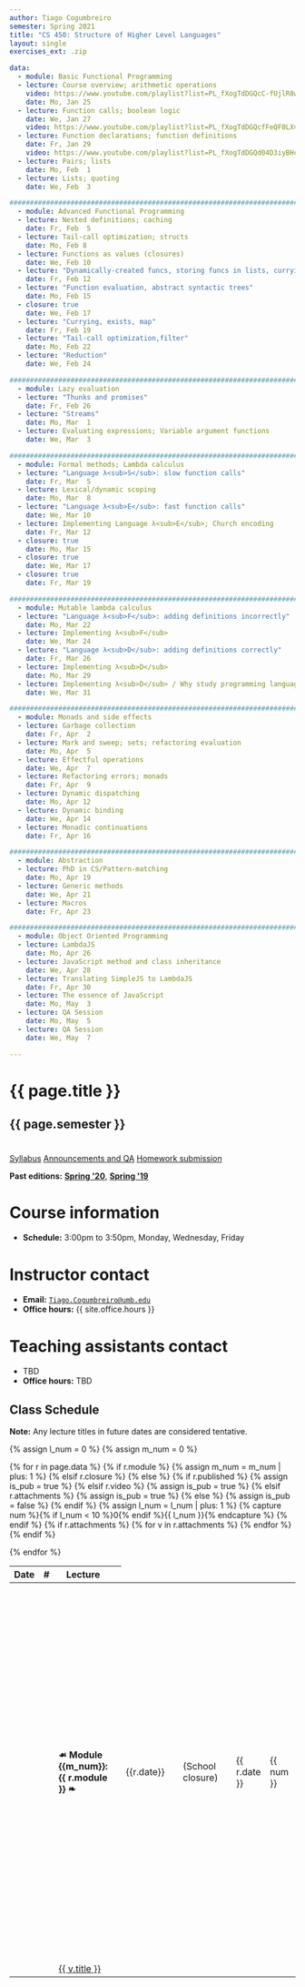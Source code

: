 ```yaml
---
author: Tiago Cogumbreiro
semester: Spring 2021
title: "CS 450: Structure of Higher Level Languages"
layout: single
exercises_ext: .zip

data:
  - module: Basic Functional Programming
  - lecture: Course overview; arithmetic operations
    video: https://www.youtube.com/playlist?list=PL_fXogTdDGQcC-fUjlR8wkix5sFYTRMpJ
    date: Mo, Jan 25
  - lecture: Function calls; boolean logic
    date: We, Jan 27
    video: https://www.youtube.com/playlist?list=PL_fXogTdDGQcfFeQF0LXvuk41H-ok1d5A
  - lecture: Function declarations; function definitions
    date: Fr, Jan 29
    video: https://www.youtube.com/playlist?list=PL_fXogTdDGQd04D3iyBHcF_ytGQx611GF
  - lecture: Pairs; lists
    date: Mo, Feb  1
  - lecture: Lists; quoting
    date: We, Feb  3

################################################################################
  - module: Advanced Functional Programming
  - lecture: Nested definitions; caching
    date: Fr, Feb  5
  - lecture: Tail-call optimization; structs
    date: Mo, Feb 8
  - lecture: Functions as values (closures)
    date: We, Feb 10
  - lecture: "Dynamically-created funcs, storing funcs in lists, currying"
    date: Fr, Feb 12
  - lecture: "Function evaluation, abstract syntactic trees"
    date: Mo, Feb 15
  - closure: true
    date: We, Feb 17
  - lecture: "Currying, exists, map"
    date: Fr, Feb 19
  - lecture: "Tail-call optimization,filter"
    date: Mo, Feb 22
  - lecture: "Reduction"
    date: We, Feb 24

################################################################################
  - module: Lazy evaluation
  - lecture: "Thunks and promises"
    date: Fr, Feb 26
  - lecture: "Streams"
    date: Mo, Mar  1
  - lecture: Evaluating expressions; Variable argument functions
    date: We, Mar  3

################################################################################
  - module: Formal methods; Lambda calculus
  - lecture: "Language λ<sub>S</sub>: slow function calls"
    date: Fr, Mar  5
  - lecture: Lexical/dynamic scoping
    date: Mo, Mar  8
  - lecture: "Language λ<sub>E</sub>: fast function calls"
    date: We, Mar 10
  - lecture: Implementing Language λ<sub>E</sub>; Church encoding
    date: Fr, Mar 12
  - closure: true
    date: Mo, Mar 15
  - closure: true
    date: We, Mar 17
  - closure: true
    date: Fr, Mar 19

################################################################################
  - module: Mutable lambda calculus
  - lecture: "Language λ<sub>F</sub>: adding definitions incorrectly"
    date: Mo, Mar 22
  - lecture: Implementing λ<sub>F</sub>
    date: We, Mar 24
  - lecture: "Language λ<sub>D</sub>: adding definitions correctly"
    date: Fr, Mar 26
  - lecture: Implementing λ<sub>D</sub>
    date: Mo, Mar 29
  - lecture: Implementing λ<sub>D</sub> / Why study programming languages?
    date: We, Mar 31

################################################################################
  - module: Monads and side effects
  - lecture: Garbage collection
    date: Fr, Apr  2
  - lecture: Mark and sweep; sets; refactoring evaluation
    date: Mo, Apr  5
  - lecture: Effectful operations
    date: We, Apr  7
  - lecture: Refactoring errors; monads
    date: Fr, Apr  9
  - lecture: Dynamic dispatching
    date: Mo, Apr 12
  - lecture: Dynamic binding
    date: We, Apr 14
  - lecture: Monadic continuations
    date: Fr, Apr 16

################################################################################
  - module: Abstraction
  - lecture: PhD in CS/Pattern-matching
    date: Mo, Apr 19
  - lecture: Generic methods
    date: We, Apr 21
  - lecture: Macros
    date: Fr, Apr 23

################################################################################
  - module: Object Oriented Programming
  - lecture: LambdaJS
    date: Mo, Apr 26
  - lecture: JavaScript method and class inheritance
    date: We, Apr 28
  - lecture: Translating SimpleJS to LambdaJS
    date: Fr, Apr 30
  - lecture: The essence of JavaScript
    date: Mo, May  3
  - lecture: QA Session
    date: Mo, May  5
  - lecture: QA Session
    date: We, May  7

---
```


<h1 class="has-text-centered">{{ page.title }}</h1>
<h2 class="has-text-centered" style="padding-bottom:1em;">{{ page.semester }}</h2>

<div class="buttons is-centered">
<a class="button is-large is-link" href="syllabus.pdf">Syllabus</a>
<a class="button is-large is-link" href="https://gitlab.com/cogumbreiro/cs450-s21-qa">Announcements and QA</a>
<a class="button is-large is-link" href="https://www.gradescope.com/courses/226255">Homework submission</a>
</div>

**Past editions:** [**Spring '20**](../s20/), [**Spring '19**](../s19/)

# Course information

* **Schedule:** 3:00pm to 3:50pm, Monday, Wednesday, Friday

# Instructor contact
* **Email:** [`Tiago.Cogumbreiro@umb.edu`](mailto:Tiago.Cogumbreiro@umb.edu)
* **Office hours:** {{ site.office.hours }}

# Teaching assistants contact

* TBD
* **Office hours:** TBD


## Class Schedule

**Note:** Any lecture titles in future dates are considered tentative.


{% assign l_num = 0 %}
{% assign m_num = 0 %}
<table>
  <thead>
    <tr>
      <th>Date</th>
      <th>#</th>
      <th>Lecture</th>
      <th></th>
    </tr>
  </thead>
  <tbody>
{% for r in page.data %}
<tr>
{% if r.module %}
  {% assign m_num = m_num | plus: 1 %}
  <td></td>
  <td></td>
  <td><b>☙ Module {{m_num}}: {{ r.module }} ❧</b></td>
  <td></td>
{% elsif r.closure %}
  <td class="has-text-grey-light">{{r.date}}</td>
  <td></td>
  <td class="has-text-grey-light">(School closure)</td>
  <td></td>
{% else %}
  {% if r.published %}
    {% assign is_pub = true %}
  {% elsif r.video %}
    {% assign is_pub = true %}
  {% elsif r.attachments %}
    {% assign is_pub = true %}
  {% else %}
    {% assign is_pub = false %}
  {% endif %}
  {% assign l_num = l_num | plus: 1 %}
  {% capture num %}{% if l_num < 10 %}0{% endif %}{{ l_num }}{% endcapture %}
  <td>{{ r.date }}</td>
  <td>{{ num }}</td>
  <td>
  {% if is_pub %}
    <a href="lecture{{num}}.html">{{ r.lecture }}</a>
  {% else %}
    {{ r.lecture }}
  {% endif %}
  </td>
  <td>
    {% if is_pub %}
      {% capture s_url %}lecture{{ num }}.pdf{% endcapture %}
      {% if r.skip_exercises %}
        {% assign f_url = nil %}
      {% else %}
        {% capture f_url %}lecture{{ num }}-exercises{{ page.exercises_ext }}{% endcapture %}
      {% endif %}
      <span class="buttons has-addons">{% include button.html url=s_url title="Download lecture slides" icon="book" %}{% include button.html url=r.video icon="file-video" title="Video recording" %}{% include button.html url=f_url icon="box" title="Class exercises" %}</span>
    {% endif %}
  </td>
{% endif %}
</tr>
{% if r.attachments %}
    {% for v in r.attachments %}
<tr>
  <td></td>
  <td></td>
    <td>
        <a href="{{ v.url }}">
        <span class="icon is-small"><i class="fas fa-file-{{v.type}}"></i></span>
        {{ v.title }}
        </a>
    </td>
</tr>
    {% endfor %}
{% endif %}

{% endfor %}
  </tbody>
</table>